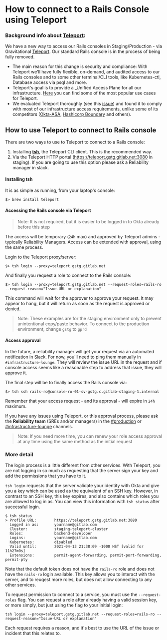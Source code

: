 # How to connect to a Rails Console using Teleport

### Background info about [Teleport](https://goteleport.com/teleport/docs/):
We have a new way to access our Rails consoles in Staging/Production - via Gravitational [Teleport](https://goteleport.com/teleport/docs/). Our standard Rails console is in the process of being fully removed.

- The main reason for this change is security and compliance: With Teleport we'll have fully flexible, on-demand, and audited access to our Rails consoles and to some other terminal/CLI tools, like Kubernetes-ctl, Database access via psql and more.
- Teleport's goal is to provide a _Unified Access Plane for all our infrastructure. [Here](https://goteleport.com/teleport/docs/#why-use-teleport) you can find some of the most popular use cases for Teleport.
- We evaluated Teleport thoroughly (see this [issue](https://gitlab.com/gitlab-com/gl-infra/infrastructure/-/issues/11568)) and found it to comply with most of our infrastructure access requirements, unlike some of its competitors ([Okta-ASA](https://gitlab.com/gitlab-com/gl-infra/infrastructure/-/issues/12042), [Hashicorp Boundary](https://gitlab.com/gitlab-com/gl-infra/infrastructure/-/issues/11666) and others).

## How to use Teleport to connect to Rails console
There are two ways to use to Teleport to connect to a Rails console:
1. Installing [**tsh**](https://goteleport.com/teleport/docs/cli-docs/#tsh), the Teleport CLI client. This is the recommended way.
1. Via the Teleport HTTP portal (https://teleport.gstg.gitlab.net:3080 in staging). If you are going to use this option please ask a Reliability manager in slack.

#### Installing tsh
It is as simple as running, from your laptop's console:

`$> brew install teleport`

#### Accessing the Rails console via Teleport

> Note: It is not required, but it is easier to be logged in to Okta already before this step

The access will be temporary (`24h` max) and approved by Teleport admins - typically Reliability Managers. Access can be extended with approval, using the same process.

Login to the Teleport proxy/server:

`$> tsh login --proxy=teleport.gstg.gitlab.net`

And finally you request a role to connect to the Rails console:

`$> tsh login --proxy=teleport.gstg.gitlab.net --request-roles=rails-ro --request-reason="Issue-URL or explanation"`

This command will wait for the approver to approve your request.  It may appear to hang, but it will return as soon as the request is approved or denied.

> Note: These examples are for the staging environment only to prevent unintentional copy/paste behavior.  To connect to the production environment, change `gstg` to `gprd`

#### Access approval

In the future, a reliability manager will get your request via an automated notification in Slack. For now, you'll need to ping them manually in `#infrastructure-lounge`.  They will review the issue URL in the request and if console access seems like a reasonable step to address that issue, they will approve it.

The final step will be to finally access the Rails console via:

`$> tsh ssh rails-ro@console-ro-01-sv-gstg.c.gitlab-staging-1.internal`

Remember that your access request - and its approval - will expire in `24h` maximum.

If you have any issues using Teleport, or this approval process, please ask the **Reliability team** (SREs and/or managers) in the [#production](https://gitlab.slack.com/archives/C101F3796) or [#infrastructure-lounge](https://gitlab.slack.com/archives/CB3LSMEJV) channels.

> Note: If you need more time, you can renew your role access approval at any time using the same method as the initial request

### More detail

The login process is a little different from other services.  With Teleport, you are not logging in so much as requesting that the server sign your key and add the permissions that you have to it.

`tsh login` requests that the server validate your identity with Okta and give you a key which can be used as the equivalent of an SSH key.  However, in contrast to an SSH key, this key expires, and also contains which roles you are allowed to log in as.  You can view this information with `tsh status` after successful login.

```shell
$ tsh status
> Profile URL:        https://teleport.gstg.gitlab.net:3080
  Logged in as:       yourname@gitlab.com
  Cluster:            staging-teleport-cluster
  Roles:              backend-developer
  Logins:             yourname@gitlab.com
  Kubernetes:         disabled
  Valid until:        2021-04-13 21:38:09 -1000 HST [valid for 11h27m0s]
  Extensions:         permit-agent-forwarding, permit-port-forwarding, permit-pty
```

Note that the default token does not have the `rails-ro` role and does not have the `rails-ro` login available. This key allows you to interact with the server, and to reuqest more roles, but does not allow connecting to any other services.

To request permission to connect to a service, you must use the `--request-roles` flag.  You can request a role after already having a valid session key, or more simply, but just using the flag to your initial login:

````shell
tsh login --proxy=teleport.gstg.gitlab.net --request-roles=rails-ro --request-reason="Issue-URL or explanation"
````

Each request requires a reason, and it's best to use the URL of the issue or incident that this relates to.

